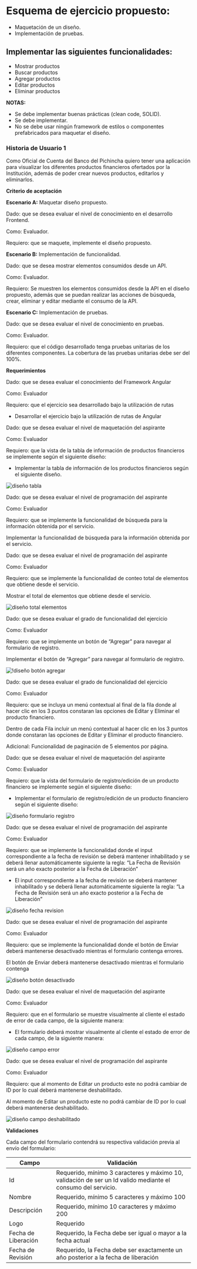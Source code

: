 # Esquema de ejercicio propuesto:

- Maquetación de un diseño.
- Implementación de pruebas.

## Implementar las siguientes funcionalidades:

- Mostrar productos
- Buscar productos
- Agregar productos
- Editar productos
- Eliminar productos

**NOTAS:**

- Se debe implementar buenas prácticas (clean code, SOLID).
- Se debe implementar.
- No se debe usar ningún framework de estilos o componentes prefabricados para maquetar el diseño.

### Historia de Usuario 1

Como Oficial de Cuenta del Banco del Pichincha quiero tener una aplicación para visualizar los diferentes productos financieros ofertados por la Institución, además de poder crear nuevos productos, editarlos y eliminarlos.

**Criterio de aceptación**

**Escenario A:** Maquetar diseño propuesto.

Dado: que se desea evaluar el nivel de conocimiento en el desarrollo Frontend.

Como: Evaluador.

Requiero: que se maquete, implemente el diseño propuesto.

**Escenario B:** Implementación de funcionalidad.

Dado: que se desea mostrar elementos consumidos desde un API.

Como: Evaluador.

Requiero: Se muestren los elementos consumidos desde la API en el diseño propuesto, además que se puedan realizar las acciones de búsqueda, crear, eliminar y editar mediante el consumo de la API.

**Escenario C:** Implementación de pruebas.

Dado: que se desea evaluar el nivel de conocimiento en pruebas.

Como: Evaluador.

Requiero: que el código desarrollado tenga pruebas unitarias de los diferentes componentes. La cobertura de las pruebas unitarias debe ser del 100%.

**Requerimientos**

Dado: que se desea evaluar el conocimiento del Framework Angular

Como: Evaluador

Requiero: que el ejercicio sea desarrollado bajo la utilización de rutas

- Desarrollar el ejercicio bajo la utilización de rutas de Angular

Dado: que se desea evaluar el nivel de maquetación del aspirante

Como: Evaluador

Requiero: que la vista de la tabla de información de productos financieros se implemente según el siguiente diseño:

- Implementar la tabla de información de los productos financieros según el siguiente diseño.

![diseño tabla](https://storage.googleapis.com/utility-bucket-392305/Imagen1.jpg)

Dado: que se desea evaluar el nivel de programación del aspirante

Como: Evaluador

Requiero: que se implemente la funcionalidad de búsqueda para la información obtenida por el servicio.

Implementar la funcionalidad de búsqueda para la información obtenida por el servicio.

Dado: que se desea evaluar el nivel de programación del aspirante

Como: Evaluador

Requiero: que se implemente la funcionalidad de conteo total de elementos que obtiene desde el servicio.

Mostrar el total de elementos que obtiene desde el servicio.

![diseño total elementos](https://storage.googleapis.com/utility-bucket-392305/Imagen2.png)

Dado: que se desea evaluar el grado de funcionalidad del ejercicio

Como: Evaluador

Requiero: que se implemente un botón de “Agregar” para navegar al formulario de registro.

Implementar el botón de “Agregar” para navegar al formulario de registro.

![!diseño botón agregar](https://storage.googleapis.com/utility-bucket-392305/Imagen3.png)

Dado: que se desea evaluar el grado de funcionalidad del ejercicio

Como: Evaluador

Requiero: que se incluya un menú contextual al final de la fila donde al hacer clic en los 3 puntos constaran las opciones de Editar y Eliminar el producto financiero.

Dentro de cada Fila incluir un menú contextual al hacer clic en los 3 puntos donde constaran las opciones de Editar y Eliminar el producto financiero.

Adicional: Funcionalidad de paginación de 5 elementos por página.

Dado: que se desea evaluar el nivel de maquetación del aspirante

Como: Evaluador

Requiero: que la vista del formulario de registro/edición de un producto financiero se implemente según el siguiente diseño:

- Implementar el formulario de registro/edición de un producto financiero según el siguiente diseño:

![diseño formulario registro](https://storage.googleapis.com/utility-bucket-392305/Imagen4.png)

Dado: que se desea evaluar el nivel de programación del aspirante

Como: Evaluador

Requiero: que se implemente la funcionalidad donde el input correspondiente a la fecha de revisión se deberá mantener inhabilitado y se deberá llenar automáticamente siguiente la regla: “La Fecha de Revisión será un año exacto posterior a la Fecha de Liberación”

- El input correspondiente a la fecha de revisión se deberá mantener inhabilitado y se deberá llenar automáticamente siguiente la regla: “La Fecha de Revisión será un año exacto posterior a la Fecha de Liberación”

![diseño fecha revision](https://storage.googleapis.com/utility-bucket-392305/Imagen5.jpg)

Dado: que se desea evaluar el nivel de programación del aspirante

Como: Evaluador

Requiero: que se implemente la funcionalidad donde el botón de Enviar deberá mantenerse desactivado mientras el formulario contenga errores.

El botón de Enviar deberá mantenerse desactivado mientras el formulario contenga

![diseño botón desactivado](https://storage.googleapis.com/utility-bucket-392305/Imagen6.png)

Dado: que se desea evaluar el nivel de maquetación del aspirante

Como: Evaluador

Requiero: que en el formulario se muestre visualmente al cliente el estado de error de cada campo, de la siguiente manera:

- El formulario deberá mostrar visualmente al cliente el estado de error de cada campo, de la siguiente manera:

![diseño campo error](https://storage.googleapis.com/utility-bucket-392305/Imagen8.png)

Dado: que se desea evaluar el nivel de programación del aspirante

Como: Evaluador

Requiero: que al momento de Editar un producto este no podrá cambiar de ID por lo cual deberá mantenerse deshabilitado.

Al momento de Editar un producto este no podrá cambiar de ID por lo cual deberá mantenerse deshabilitado.

![diseño campo deshabilitado](https://storage.googleapis.com/utility-bucket-392305/Imagen9.png)

**Validaciones**

Cada campo del formulario contendrá su respectiva validación previa al envío del formulario:

| **Campo**           | **Validación**                                                                                               |
| ------------------- | ------------------------------------------------------------------------------------------------------------ |
| Id                  | Requerido, mínimo 3 caracteres y máximo 10, validación de ser un Id valido mediante el consumo del servicio. |
| Nombre              | Requerido, mínimo 5 caracteres y máximo 100                                                                  |
| Descripción         | Requerido, mínimo 10 caracteres y máximo 200                                                                 |
| Logo                | Requerido                                                                                                    |
| Fecha de Liberación | Requerido, la Fecha debe ser igual o mayor a la fecha actual                                                 |
| Fecha de Revisión   | Requerido, la Fecha debe ser exactamente un año posterior a la fecha de liberación                           |
